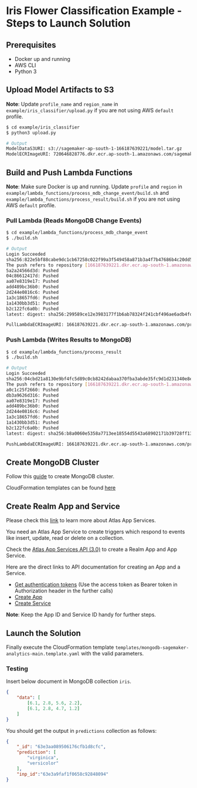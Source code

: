 # Iris Flower Classification Example - Steps to Launch Solution

## Prerequisites

- Docker up and running
- AWS CLI
- Python 3

## Upload Model Artifacts to S3

**Note**: Update `profile_name` and `region_name` in `example/iris_classifier/upload.py` if you are not using AWS `default` profile.

```bash
$ cd example/iris_classifier
$ python3 upload.py

# Output
ModelDataS3URI: s3://sagemaker-ap-south-1-166187639221/model.tar.gz
ModelECRImageURI: 720646828776.dkr.ecr.ap-south-1.amazonaws.com/sagemaker-scikit-learn:0.23-1-cpu-py3
```

## Build and Push Lambda Functions

**Note**: Make sure Docker is up and running. Update `profile` and `region` in `example/lambda_functions/process_mdb_change_event/build.sh` and `example/lambda_functions/process_result/build.sh` if you are not using AWS `default` profile.

### Pull Lambda (Reads MongoDB Change Events)

```bash
$ cd example/lambda_functions/process_mdb_change_event
$ ./build.sh

# Output
Login Succeeded
sha256:822e5bf88cabe9dc1cb67258c022f99a3f549458a871b3a4f7b47686b4c20dd5
The push refers to repository [166187639221.dkr.ecr.ap-south-1.amazonaws.com/process-mdb-change-event]
5a2a24566d3d: Pushed
04c86612417d: Pushed
aa07e8319e17: Pushed
add489bc36b0: Pushed
2d244e0816c6: Pushed
1a3c18657fd6: Pushed
1a1430bb3d51: Pushed
b2c122fc6a0b: Pushed
latest: digest: sha256:299589ce12e3983177f1b6ab78324f241cbf496ae6adb4fd558db8d81280f2da size: 2002

PullLambdaECRImageURI: 166187639221.dkr.ecr.ap-south-1.amazonaws.com/process-mdb-change-event:latest
```

### Push Lambda (Writes Results to MongoDB)

```bash
$ cd example/lambda_functions/process_result
$ ./build.sh

# Output
Login Succeeded
sha256:04cbd21a8130e9bf4fc5d89c0cb8242dabaa370fba3abde35fc9d1d231340e8e
The push refers to repository [166187639221.dkr.ecr.ap-south-1.amazonaws.com/process-result]
a0c1c25f2660: Pushed
db3a9626d316: Pushed
aa07e8319e17: Pushed
add489bc36b0: Pushed
2d244e0816c6: Pushed
1a3c18657fd6: Pushed
1a1430bb3d51: Pushed
b2c122fc6a0b: Pushed
latest: digest: sha256:b8a0060e5358a7713ee18554d5543a68902171b39728ff131a14de9c4ab3f093 size: 2000

PushLambdaECRImageURI: 166187639221.dkr.ecr.ap-south-1.amazonaws.com/process-result:latest
```

## Create MongoDB Cluster

Follow this [guide](https://aws-quickstart.github.io/quickstart-mongodb-atlas/) to create MongoDB cluster.

CloudFormation templates can be found [here](https://github.com/aws-quickstart/quickstart-mongodb-atlas)

## Create Realm App and Service

Please check this [link](https://www.mongodb.com/docs/atlas/app-services/) to learn more about Atlas App Services.

You need an Atlas App Service to create triggers which respond to events like insert, update, read or delete on a collection.

Check the [Atlas App Services API (3.0)](https://www.mongodb.com/docs/atlas/app-services/admin/api/v3/) to create a Realm App and App Service.

Here are the direct links to API documentation for creating an App and a Service.

- [Get authentication tokens](https://www.mongodb.com/docs/atlas/app-services/admin/api/v3/#section/Get-Authentication-Tokens) (Use the access token as Bearer token in Authorization header in the further calls)
- [Create App](https://www.mongodb.com/docs/atlas/app-services/admin/api/v3/#tag/apps/operation/adminCreateApplication)
- [Create Service](https://www.mongodb.com/docs/atlas/app-services/admin/api/v3/#tag/services/operation/adminCreateService)

**Note**: Keep the App ID and Service ID handy for further steps.

## Launch the Solution

Finally execute the CloudFormation template `templates/mongodb-sagemaker-analytics-main.template.yaml` with the valid parameters.

### Testing

Insert below document in MongoDB collection `iris`.

```json
{
    "data": [
        [6.1, 2.8, 5.6, 2.2],
        [6.1, 2.8, 4.7, 1.2]
    ]
}
```

You should get the output in `predictions` collection as follows:

```json
{
    "_id": "63e3aa089506176cfb1d8cfc",
    "prediction": [
        "virginica",
        "versicolor"
    ],
    "inp_id":"63e3a9faf1f0658c92848094"
}
```
